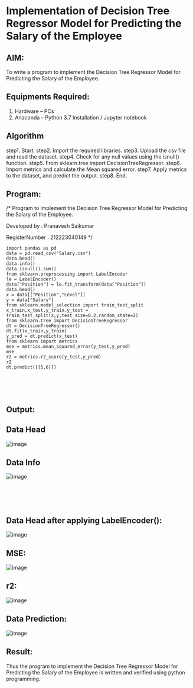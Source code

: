 # Implementation of Decision Tree Regressor Model for Predicting the Salary of the Employee

## AIM:
To write a program to implement the Decision Tree Regressor Model for Predicting the Salary of the Employee.

## Equipments Required:
1. Hardware – PCs
2. Anaconda – Python 3.7 Installation / Jupyter notebook

## Algorithm
step1. Start.
step2. Import the required libraries.
step3. Upload the csv file and read the dataset.
step4. Check for any null values using the isnull() function.
step5. From sklearn.tree import DecisionTreeRegressor.
step6. Import metrics and calculate the Mean squared error.
step7. Apply metrics to the dataset, and predict the output.
step8. End.

## Program:
/*
Program to implement the Decision Tree Regressor Model for Predicting the Salary of the Employee.

Developed by : Pranavesh Saikumar

RegisterNumber : 212223040149
*/
```
import pandas as pd
data = pd.read_csv("Salary.csv")
data.head()
data.info()
data.isnull().sum()
from sklearn.preprocessing import LabelEncoder
le = LabelEncoder()
data["Position"] = le.fit_transform(data["Position"])
data.head()
x = data[["Position","Level"]]
y = data["Salary"]
from sklearn.model_selection import train_test_split
x_train,x_test,y_train,y_test = train_test_split(x,y,test_size=0.2,random_state=2)
from sklearn.tree import DecisionTreeRegressor
dt = DecisionTreeRegressor()
dt.fit(x_train,y_train)
y_pred = dt.predict(x_test)
from sklearn import metrics
mse = metrics.mean_squared_error(y_test,y_pred)
mse
r2 = metrics.r2_score(y_test,y_pred)
r2
dt.predict([[5,6]])
```
<br><br><br>
## Output:
## Data Head

![image](https://github.com/user-attachments/assets/6bcf15d7-f9f4-4863-9b9c-321195ed5cc3)

## Data Info

![image](https://github.com/user-attachments/assets/49df6c3e-bfd3-49dc-94f1-98e095907017)
<br><br><br><br><br>
## Data Head after applying LabelEncoder():

![image](https://github.com/user-attachments/assets/b7a16346-712b-48de-a17a-33792d339bcd)

## MSE:

![image](https://github.com/user-attachments/assets/f262b6c0-0c16-46e0-b376-89be11acbde0)

## r2:

![image](https://github.com/user-attachments/assets/d9a2c1a3-4a1c-4418-8bf6-9230e4722e9a)

## Data Prediction:

![image](https://github.com/user-attachments/assets/869357a9-85a4-4056-92cb-0b38653663df)

## Result:
Thus the program to implement the Decision Tree Regressor Model for Predicting the Salary of the Employee is written and verified using python programming.
